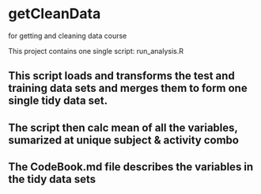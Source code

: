 # getCleanData
for getting and cleaning data course

This project contains one single script:
run_analysis.R

## This script loads and transforms the test and training data sets and merges them to form one single tidy data set.

## The script then calc mean of all the variables, sumarized at unique subject & activity combo

## The CodeBook.md file describes the variables in the tidy data sets
